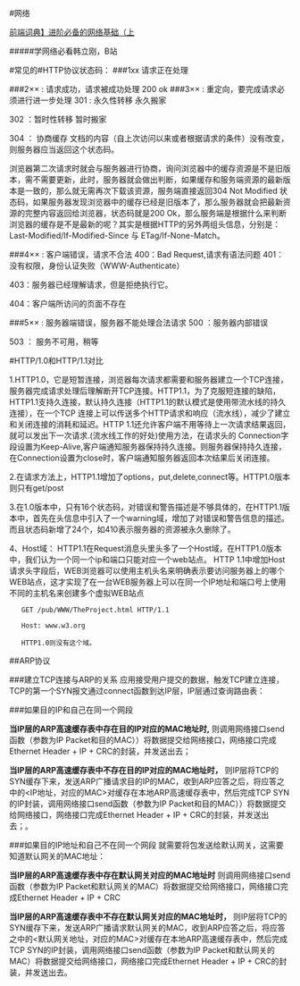 #网络

[前端词典】进阶必备的网络基础（上](https://juejin.im/post/5c591fda6fb9a049dc02b1cc) 

#####学网络必看韩立刚，B站

#常见的#HTTP协议状态码：
###1xx 请求正在处理

###2×× : 请求成功，请求被成功处理 
200 ok
###3×× : 重定向，要完成请求必须进行进一步处理 
301 : 永久性转移 永久搬家

302 ：暂时性转移 暂时搬家

304 ： 协商缓存   文档的内容（自上次访问以来或者根据请求的条件）没有改变，则服务器应当返回这个状态码。

浏览器第二次请求时就会与服务器进行协商，询问浏览器中的缓存资源是不是旧版本，需不需要更新，此时，服务器就会做出判断，如果缓存和服务端资源的最新版本是一致的，那么就无需再次下载该资源，服务端直接返回304 Not Modified 状态码，如果服务器发现浏览器中的缓存已经是旧版本了，那么服务器就会把最新资源的完整内容返回给浏览器，状态码就是200 Ok，那么服务端是根据什么来判断浏览器的缓存是不是最新的呢？其实是根据HTTP的另外两组头信息，分别是：Last-Modified/If-Modified-Since 与 ETag/If-None-Match。

###4×× : 客户端错误，请求不合法 
400：Bad Request,请求有语法问题 
401：没有权限，身份认证失败（WWW-Authenticate）

403：服务器已经理解请求，但是拒绝执行它。 

404：客户端所访问的页面不存在

###5×× : 服务器端错误，服务器不能处理合法请求 
500 ：服务器内部错误 

503 ： 服务不可用，稍等 


#HTTP/1.0和HTTP/1.1对比

1.HTTP1.0，它是短暂连接，浏览器每次请求都需要和服务器建立一个TCP连接，服务器完成请求处理后理解断开TCP连接。HTTP1.1，为了克服短连接的缺陷，HTTP1.1支持久连接，默认持久连接（HTTP1.1的默认模式是使用带流水线的持久连接），在一个TCP
连接上可以传送多个HTTP请求和响应（流水线），减少了建立和关闭连接的消耗和延迟。HTTP 1.1还允许客户端不用等待上一次请求结果返回，就可以发出下一次请求.(流水线工作的好处)使用方法，在请求头的
Connection字段设置为Keep-Alive,客户端通知服务器保持持久连接。则服务器保持持久连接，在Connection设置为close时，客户端通知服务器返回本次结果后关闭连接。

2.在请求方法上，HTTP1.1增加了options，put,delete,connect等。HTTP1.0版本则只有get/post

3.在1.0版本中，只有16个状态码，对错误和警告描述是不够具体的，在HTTP1.1版本中，首先在头信息中引入了一个warning域，增加了对错误和警告信息的描述。而且状态码新增了24个，如410表示服务器的资源被永久删除了。

4、Host域： HTTP1.1在Request消息头里头多了一个Host域，在HTTP1.0版本中，我们认为一个同一个ip和端口只能对应一个web站点。
HTTP 1.1中增加Host请求头字段后，WEB浏览器可以使用主机头名来明确表示要访问服务器上的哪个WEB站点，这才实现了在一台WEB服务器上可以在同一个IP地址和端口号上使用不同的主机名来创建多个虚拟WEB站点

       GET /pub/WWW/TheProject.html HTTP/1.1

       Host: www.w3.org

       HTTP1.0则没有这个域。
       
##ARP协议


###建立TCP连接与ARP的关系
应用接受用户提交的数据，触发TCP建立连接，TCP的第一个SYN报文通过connect函数到达IP层，IP层通过查询路由表：

###如果目的IP和自己在同一个网段

__当IP层的ARP高速缓存表中存在目的IP对应的MAC地址时,__ 则调用网络接口send函数（参数为IP Packet和目的MAC））将数据提交给网络接口，网络接口完成Ethernet Header + IP + CRC的封装，并发送出去；

__当IP层的ARP高速缓存表中不存在目的IP对应的MAC地址时，__ 则IP层将TCP的SYN缓存下来，发送ARP广播请求目的IP的MAC，收到ARP应答之后，将应答之中的<IP地址，对应的MAC>对缓存在本地ARP高速缓存表中，然后完成TCP SYN的IP封装，调用网络接口send函数（参数为IP Packet和目的MAC））将数据提交给网络接口，网络接口完成Ethernet Header + IP + CRC的封装，并发送出去；。

###如果目的IP地址和自己不在同一个网段  就需要将包发送给默认网关，这需要知道默认网关的MAC地址：

__当IP层的ARP高速缓存表中存在默认网关对应的MAC地址时__ 则调用网络接口send函数（参数为IP Packet和默认网关的MAC）将数据提交给网络接口，网络接口完成Ethernet Header + IP + CRC

__当IP层的ARP高速缓存表中不存在默认网关对应的MAC地址时，__ 则IP层将TCP的SYN缓存下来，发送ARP广播请求默认网关的MAC，收到ARP应答之后，将应答之中的<默认网关地址，对应的MAC>对缓存在本地ARP高速缓存表中，然后完成TCP SYN的IP封装，调用网络接口send函数（参数为IP Packet和默认网关的MAC）将数据提交给网络接口，网络接口完成Ethernet Header + IP + CRC的封装，并发送出去。


